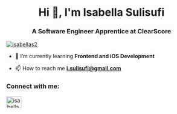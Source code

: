 <h1 align="center">Hi 👋, I'm Isabella Sulisufi</h1>
<h3 align="center">A Software Engineer Apprentice at ClearScore</h3>

<p align="left"> <a href="https://github.com/ryo-ma/github-profile-trophy"><img src="https://github-profile-trophy.vercel.app/?username=isabellas2" alt="isabellas2" /></a> </p>

- 🌱 I’m currently learning **Frontend and iOS Development**

- 📫 How to reach me **i.sulisufi@gmail.com**

<h3 align="left">Connect with me:</h3>
<p align="left">
<a href="https://linkedin.com/in/isabellasulisufi" target="blank"><img align="center" src="https://raw.githubusercontent.com/rahuldkjain/github-profile-readme-generator/master/src/images/icons/Social/linked-in-alt.svg" alt="isabellasulisufi" height="30" width="40" /></a>
</p>


